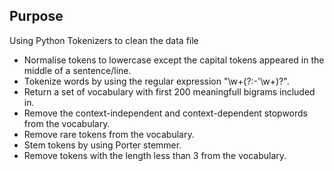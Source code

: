 ## Purpose
Using Python Tokenizers to clean the data file
- Normalise tokens to lowercase except the capital tokens appeared in the middle of a sentence/line.
- Tokenize words by using the regular expression "\w+(?:-'\w+)?".
- Return a set of vocabulary with first 200 meaningfull bigrams included in.
- Remove the context-independent and context-dependent stopwords from the vocabulary.
- Remove rare tokens from the vocabulary.
- Stem tokens by using Porter stemmer.
- Remove tokens with the length less than 3 from the vocabulary.
